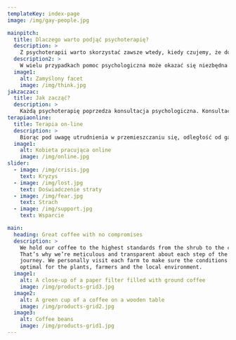 ```yaml
---
templateKey: index-page
image: /img/gay-people.jpg

mainpitch:
  title: Dlaczego warto podjąć psychoterapię?
  description: >
    Z psychoterapii warto skorzystać zawsze wtedy, kiedy czujemy, że doświadczane przez nas trudności życiowe przerastają nas i nie jesteśmy w stanie sami sobie z nimi poradzić. Nasze własne sposoby i rozwiązania stają się nieskuteczne, nasze najbliższe otoczenie też nie jest w stanie nam pomóc.
  description2: >
    W wielu przypadkach pomoc psychologiczna może okazać się niezbędna w radzeniu sobie z narastającymi trudnościami. Samodzielne wyjście z depresji, pogodzenie się ze stratą bliskiej osoby, czy przezwyciężenie uciążliwych lęków może okazać się niemożliwe do osiągnięcia. W tych najtrudniejszych momentach, kiedy czujemy bezradność i rozczarowanie, rozmowa z psychoterapeutą pozwala z innej perspektywy spojrzeć na problem, z którym się zmagamy. Podczas terapii niezwykle istotne jest nastawienie pacjenta–jego determinacja i zaangażowanie pozwolą w znacznym stopniu przyspieszyć powrót do pełni sił.
  image1:
    alt: Zamyślony facet
    image: /img/think.jpg
jakzaczac:
  title: Jak zacząć?
  description: >
    Każdą psychoterapię poprzedza konsultacja psychologiczna. Konsultacje to z reguły od 3 do 5 spotkań, na których terapeuta ma możliwość zaznajomienia się z problemem pacjenta, jego trudnościami oraz potencjalnymi oczekiwaniami od procesu terapeutycznego.  To na tych spotkaniach możesz dopytać się o szczegóły i rozwiać wszelkie wątpliwości.
terapiaonline:
  title: Terapia on-line
  description: >
    Biorąc pod uwagę utrudnienia w przemieszczaniu się, odległość od gabinetu, czy potrzebę pozostania w domu, tradycyjny kontakt w gabinecie może być nieosiągalny. Wyjściem z takiej sytuacji są spotkania on-line, Podczas połączenia  terapeuta i pacjent widzą siebie i słyszą. Do kontaktu wykorzystywane są bezpieczne systemy komunikacji audio-wideo. Przed spotkaniem ustalimy wszelkie niezbędne informacje na temat tego, w jaki sposób się połączymy :)
  image1:
    alt: Kobieta pracująca online
    image: /img/online.jpg
slider:
  - image: /img/crisis.jpg
    text: Kryzys
  - image: /img/lost.jpg
    text: Doświadczenie straty
  - image: /img/fear.jpg
    text: Strach
  - image: /img/support.jpg
    text: Wsparcie

main:
  heading: Great coffee with no compromises
  description: >
    We hold our coffee to the highest standards from the shrub to the cup.
    That’s why we’re meticulous and transparent about each step of the coffee’s
    journey. We personally visit each farm to make sure the conditions are
    optimal for the plants, farmers and the local environment.
  image1:
    alt: A close-up of a paper filter filled with ground coffee
    image: /img/products-grid3.jpg
  image2:
    alt: A green cup of a coffee on a wooden table
    image: /img/products-grid2.jpg
  image3:
    alt: Coffee beans
    image: /img/products-grid1.jpg
---
```

